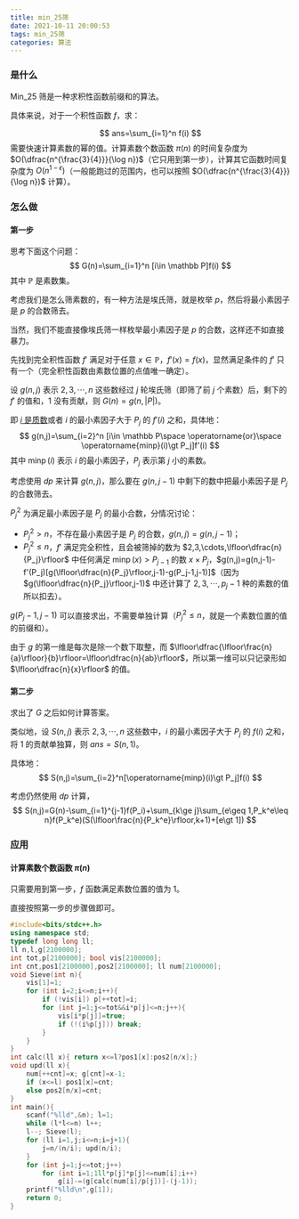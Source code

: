 ```yaml
---
title: min_25筛
date: 2021-10-11 20:00:53
tags: min_25筛
categories: 算法
---
```

### 是什么

Min_25 筛是一种求积性函数前缀和的算法。

具体来说，对于一个积性函数 $f$，求：

$$
ans=\sum_{i=1}^n f(i)
$$
需要快速计算素数的幂的值。计算素数个数函数 $\pi(n)$ 的时间复杂度为 $O(\dfrac{n^{\frac{3}{4}}}{\log n})$（它只用到第一步），计算其它函数时间复杂度为 $O(n^{1-\epsilon})$（一般能跑过的范围内，也可以按照 $O(\dfrac{n^{\frac{3}{4}}}{\log n})$ 计算）。



### 怎么做

#### 第一步

思考下面这个问题：
$$
G(n)=\sum_{i=1}^n [i\in \mathbb P]f(i)
$$
其中 $\mathbb P$ 是素数集。



考虑我们是怎么筛素数的，有一种方法是埃氏筛，就是枚举 $p$，然后将最小素因子是 $p$ 的合数筛去。

当然，我们不能直接像埃氏筛一样枚举最小素因子是 $p$ 的合数，这样还不如直接暴力。



先找到完全积性函数 $f'$ 满足对于任意 $x\in \mathbb P$，$f'(x)=f(x)$，显然满足条件的 $f'$ 只有一个（完全积性函数由素数位置的点值唯一确定）。

设 $g(n,j)$ 表示 $2,3,\cdots,n$ 这些数经过 $j$ 轮埃氏筛（即筛了前 $j$ 个素数）后，剩下的 $f'$ 的值和，$1$ 没有贡献，则 $G(n)=g(n,|P|)$。

即 <u>$i$ 是质数</u>或者 $i$ 的最小素因子大于 $P_j$ 的 $f'(i)$ 之和，具体地：
$$
g(n,j)=\sum_{i=2}^n [i\in \mathbb P\space \operatorname{or}\space \operatorname{minp}(i)\gt P_j]f'(i)
$$
其中 $\operatorname{minp}(i)$ 表示 $i$ 的最小素因子，$P_j$ 表示第 $j$ 小的素数。



考虑使用 $dp$ 来计算 $g(n,j)$，那么要在 $g(n,j-1)$ 中剩下的数中把最小素因子是 $P_j$ 的合数筛去。

$P_j^2$ 为满足最小素因子是 $P_j$ 的最小合数，分情况讨论：

- $P_j^2\gt n$，不存在最小素因子是 $P_j$ 的合数，$g(n,j)=g(n,j-1)$；
- $P_j^2\leq n$，$f'$ 满足完全积性，且会被筛掉的数为 $2,3,\cdots,\lfloor\dfrac{n}{P_j}\rfloor$ 中任何满足 $\operatorname{minp}(x)>P_{j-1}$ 的数 $x\times P_j$，$g(n,j)=g(n,j-1)-f'(P_j)[g(\lfloor\dfrac{n}{P_j}\rfloor,j-1)-g(P_j-1,j-1)]$（因为 $g(\lfloor\dfrac{n}{P_j}\rfloor,j-1)$ 中还计算了 $2,3,\cdots,p_j-1$ 种的素数的值所以扣去）。

 $g(P_j-1,j-1)$ 可以直接求出，不需要单独计算（$P_j^2\leq n$，就是一个素数位置的值的前缀和）。

由于 $g$ 的第一维是每次是除一个数下取整，而 $\lfloor\dfrac{\lfloor\frac{n}{a}\rfloor}{b}\rfloor=\lfloor\dfrac{n}{ab}\rfloor$，所以第一维可以只记录形如 $\lfloor\dfrac{n}{x}\rfloor$ 的值。



#### 第二步

求出了 $G$ 之后如何计算答案。

类似地，设 $S(n,j)$ 表示 $2,3,\cdots,n$ 这些数中，$i$ 的最小素因子大于 $P_j$ 的 $f(i)$ 之和，将 $1$ 的贡献单独算，则 $ans=S(n,1)$。

具体地：
$$
S(n,j)=\sum_{i=2}^n[\operatorname{minp}(i)\gt P_j]f(i)
$$


考虑仍然使用 $dp$ 计算，
$$
S(n,j)=G(n)-\sum_{i=1}^{j-1}f(P_i)+\sum_{k\ge j}\sum_{e\geq 1,P_k^e\leq n}f(P_k^e)(S(\lfloor\frac{n}{P_k^e}\rfloor,k+1)+[e\gt 1])
$$


### 应用

#### 计算素数个数函数 $\pi(n)$ 

只需要用到第一步，$f$ 函数满足素数位置的值为 $1$。

直接按照第一步的步骤做即可。

```cpp
#include<bits/stdc++.h>
using namespace std;
typedef long long ll;
ll n,l,g[2100000];
int tot,p[2100000]; bool vis[2100000];
int cnt,pos1[2100000],pos2[2100000]; ll num[2100000];
void Sieve(int n){
    vis[1]=1;
    for (int i=2;i<=n;i++){
        if (!vis[i]) p[++tot]=i;
        for (int j=1;j<=tot&&i*p[j]<=n;j++){
            vis[i*p[j]]=true;
            if (!(i%p[j])) break;
        }
    }
}
int calc(ll x){ return x<=l?pos1[x]:pos2[n/x];}
void upd(ll x){
    num[++cnt]=x; g[cnt]=x-1;
    if (x<=l) pos1[x]=cnt;
    else pos2[n/x]=cnt;
}
int main(){
    scanf("%lld",&n); l=1;
    while (l*l<=n) l++;
    l--; Sieve(l);
    for (ll i=1,j;i<=n;i=j+1){
        j=n/(n/i); upd(n/i);
    }
    for (int j=1;j<=tot;j++)
        for (int i=1;1ll*p[j]*p[j]<=num[i];i++)
            g[i]-=(g[calc(num[i]/p[j])]-(j-1));
    printf("%lld\n",g[1]);
    return 0;
}
```

